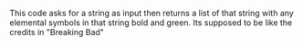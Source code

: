 This code asks for a string as input then returns a list of that string with any elemental symbols in that string bold and green. Its supposed to be like the credits in "Breaking Bad"

